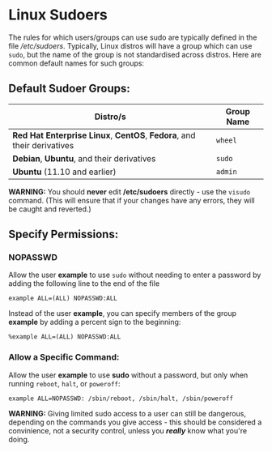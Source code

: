 <!--
SPDX-FileCopyrightText: 2021 - 2024 Eli Array Minkoff

SPDX-License-Identifier: CC-BY-SA-4.0
-->

# Linux Sudoers

The rules for which users/groups can use sudo are typically defined in the file */etc/sudoers*. Typically, Linux distros will have a group which can use `sudo`, but the name of the group is not standardised across distros. Here are common default names for such groups:

## Default Sudoer Groups:

| Distro/s                                                                    | Group Name |
|-----------------------------------------------------------------------------|------------|
| **Red Hat Enterprise Linux**, **CentOS**, **Fedora**, and their derivatives | `wheel`  |
| **Debian**, **Ubuntu**, and their derivatives                               | `sudo`   |
| **Ubuntu** (11.10 and earlier)                                              | `admin`  |

**WARNING:** You should **never** edit **/etc/sudoers** directly - use the `visudo` command. (This will ensure that if your changes have any errors, they will be caught and reverted.)

## Specify Permissions:

### NOPASSWD

Allow the user **example** to use `sudo` without needing to enter a password by adding the following line to the end of the file

`example ALL=(ALL) NOPASSWD:ALL`

Instead of the user **example**, you can specify members of the group **example** by adding a percent sign to the beginning:

`%example ALL=(ALL) NOPASSWD:ALL`

### Allow a Specific Command:

Allow the user **example** to use **sudo** without a password, but only when running `reboot`, `halt`, or `poweroff`:

`example ALL=NOPASSWD: /sbin/reboot, /sbin/halt, /sbin/poweroff`

**WARNING:** Giving limited sudo access to a user can still be dangerous, depending on the commands you give access - this should be considered a convinience, not a security control, unless you ***really*** know what you're doing.
